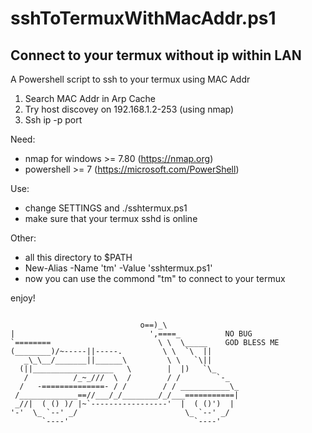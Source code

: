 # sshToTermuxWithMacAddr.ps1
Connect to your termux without ip within LAN
---

A Powershell script to ssh to your termux using MAC Addr

1. Search MAC Addr in Arp Cache
2. Try host discovey on 192.168.1.2-253 (using nmap)
3. Ssh ip -p port

Need: 
- nmap for windows >= 7.80 (https://nmap.org)
- powershell >= 7 (https://microsoft.com/PowerShell)

Use: 
- change SETTINGS and ./sshtermux.ps1
- make sure that your termux sshd is online

Other:
- all this directory to $PATH
- New-Alias -Name 'tm' -Value 'sshtermux.ps1'
- now you can use the commond "tm" to connect to your termux


enjoy!
```

                             o==)_\
|                              ',====_          NO BUG
`========                        \ \  \_____    GOD BLESS ME
(________)/~-----||-----.         \ \  `\  ||
   _\_\__/_______||______\         \ \   `\||
  (||__________________   \        |  |)   `\_
   /          /_~_///  \  /        / /        `-_
  /   -==============- / /        / / ___________\_
 /_____________==//___/_/________/_/___===========|
 _//|  ( () )/ |~`-----------------'  |  ( ()')  |
'-'  \_ `--' _/                        \_ `--' _/
       `----'                            `----'
```
